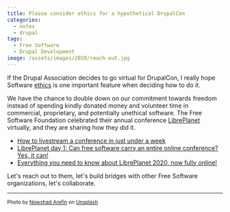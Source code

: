 ```yaml
---
title: Please consider ethics for a hypothetical DrupalCon
categories:
  - notes
  - drupal
tags:
  - Free Software
  - Drupal Development
image: /assets/images/2020/reach-out.jpg
---
```

If the Drupal Association decides to go virtual for DrupalCon, I really hope Software [ethics](/web-development/drupal/2020/03/06/google-slides-no-longer-mandatory/)
is one important feature when deciding how to do it.
 
<!-- more -->

We have the chance to double down on our commitment towards freedom instead of spending kindly donated money and
volunteer time in commercial, proprietary, and potentially unethical software. The Free Software Foundation celebrated
their annual conference [LibrePlanet](https://libreplanet.org/2020/) virtually, and they are sharing how they did it.

  - [How to livestream a conference in just under a week](https://www.fsf.org/blogs/community/how-to-livestream-a-conference-in-just-under-a-week)
  - [LibrePlanet day 1: Can free software carry an entire online conference? Yes, it can!](https://www.fsf.org/blogs/community/libreplanet-day-1-can-free-software-carry-an-entire-online-conference-yes-it-can)
  - [Everything you need to know about LibrePlanet 2020, now fully online!](https://www.fsf.org/blogs/community/everything-you-need-to-know-about-libreplanet-2020-now-fully-online)

Let's reach out to them, let's build bridges with other Free Software organizations, let's collaborate.

---
<small>Photo by [Nowshad Arefin](https://unsplash.com/@nowshadtakes?utm_source=unsplash&utm_medium=referral&utm_content=creditCopyText) on [Unsplash](https://unsplash.com/s/photos/lighthouse?utm_source=unsplash&utm_medium=referral&utm_content=creditCopyText)</small>
